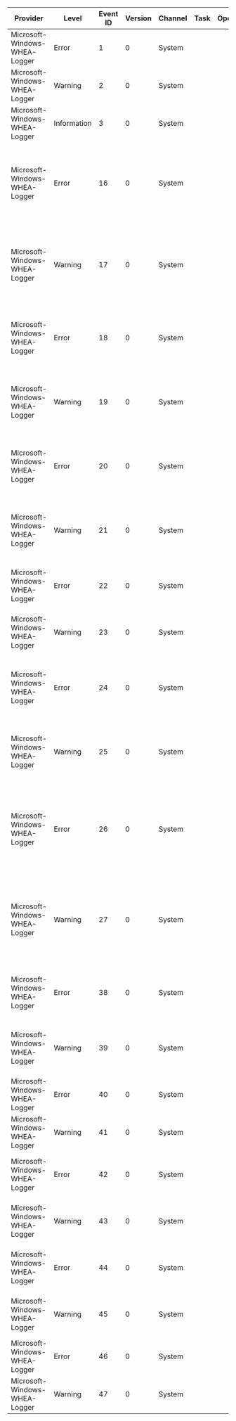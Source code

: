 Provider                       |  Level        |  Event ID  |  Version  |  Channel  |  Task  |  Opcode  |  Keyword                |  Message
-------------------------------|---------------|------------|-----------|-----------|--------|----------|-------------------------|----------------------------------------------------------------------------------------------------------------------------------------------------------------------------------------------------------------------------------------------------------------------------------------------------------------------------------------------
Microsoft-Windows-WHEA-Logger  |  Error        |  1         |  0        |  System   |        |          |  WHEA Error Event Logs  |  A fatal hardware error has occurred. A record describing the condition is contained in the data section of this event.
Microsoft-Windows-WHEA-Logger  |  Warning      |  2         |  0        |  System   |        |          |  WHEA Error Event Logs  |  A corrected hardware error has occurred. A record describing the condition is contained in the data section of this event.
Microsoft-Windows-WHEA-Logger  |  Information  |  3         |  0        |  System   |        |          |  WHEA Error Event Logs  |  A hardware event has occurred. An informational record describing the condition is contained in the data section of this event.
Microsoft-Windows-WHEA-Logger  |  Error        |  16        |  0        |  System   |        |          |                         |  A fatal hardware error has occurred.Component: {PortType}Error Source: {ErrorSource}Bus:Device:Function: {Bus}:{ErrorSource}0:{ErrorSource}1Vendor ID:Device ID: {ErrorSource}5:{ErrorSource}6Class Code: {ErrorSource}7The details view of this entry contains further information.
Microsoft-Windows-WHEA-Logger  |  Warning      |  17        |  0        |  System   |        |          |                         |  A corrected hardware error has occurred.Component: {PortType}Error Source: {ErrorSource}Bus:Device:Function: {Bus}:{ErrorSource}0:{ErrorSource}1Vendor ID:Device ID: {ErrorSource}5:{ErrorSource}6Class Code: {ErrorSource}7The details view of this entry contains further information.
Microsoft-Windows-WHEA-Logger  |  Error        |  18        |  0        |  System   |        |          |                         |  A fatal hardware error has occurred.Reported by component: Processor CoreError Source: {ErrorSource}Error Type: {ErrorType}Processor ID: {ApicId}The details view of this entry contains further information.
Microsoft-Windows-WHEA-Logger  |  Warning      |  19        |  0        |  System   |        |          |                         |  A corrected hardware error has occurred.Reported by component: Processor CoreError Source: {ErrorSource}Error Type: {ErrorType}Processor ID: {ApicId}The details view of this entry contains further information.
Microsoft-Windows-WHEA-Logger  |  Error        |  20        |  0        |  System   |        |          |                         |  A fatal hardware error has occurred.Component: AMD NorthbridgeError Source: {ErrorSource}Error Type: {ErrorType}Processor ID: {ApicId}The details view of this entry contains further information.
Microsoft-Windows-WHEA-Logger  |  Warning      |  21        |  0        |  System   |        |          |                         |  A corrected hardware error has occurred.Component: AMD NorthbridgeError Source: {ErrorSource}Error Type: {ErrorType}Processor ID: {ApicId}The details view of this entry contains further information.
Microsoft-Windows-WHEA-Logger  |  Error        |  22        |  0        |  System   |        |          |                         |  A fatal hardware error has occurred.Component: MemoryError Source: {ErrorSource}Error Type: {ErrorSource}9The details view of this entry contains further information.
Microsoft-Windows-WHEA-Logger  |  Warning      |  23        |  0        |  System   |        |          |                         |  A corrected hardware error has occurred.Component: MemoryError Source: {ErrorSource}Error Type: {ErrorSource}9The details view of this entry contains further information.
Microsoft-Windows-WHEA-Logger  |  Error        |  24        |  0        |  System   |        |          |                         |  A fatal hardware error has occurred.Component: PCI/PCI-X BusError Source: {ErrorSource}Error Type: {ErrorType}Segment:Bus: {BusSegment}:{BusNumber}The details view of this entry contains further information.
Microsoft-Windows-WHEA-Logger  |  Warning      |  25        |  0        |  System   |        |          |                         |  A corrected hardware error has occurred.Component: PCI/PCI-X BusError Source: {ErrorSource}Error Type: {ErrorType}Segment:Bus: {BusSegment}:{BusNumber}The details view of this entry contains further information.
Microsoft-Windows-WHEA-Logger  |  Error        |  26        |  0        |  System   |        |          |                         |  A fatal hardware error has occurred.Component: PCI/PCI-X DeviceError Source: {ErrorSource}Error Type: {ErrorType}Segment:Bus:Device:Function: {ErrorSource}2:{ErrorSource}1:{ErrorSource}0:{FunctionNumber}Vendor ID:Device ID: {VendorId}:{DeviceId}Class Code: {ClassCode}The details view of this entry contains further information.
Microsoft-Windows-WHEA-Logger  |  Warning      |  27        |  0        |  System   |        |          |                         |  A corrected hardware error has occurred.Component: PCI/PCI-X DeviceError Source: {ErrorSource}Error Type: {ErrorType}Segment:Bus:Device:Function: {ErrorSource}2:{ErrorSource}1:{ErrorSource}0:{FunctionNumber}Vendor ID:Device ID: {VendorId}:{DeviceId}Class Code: {ClassCode}The details view of this entry contains further information.
Microsoft-Windows-WHEA-Logger  |  Error        |  38        |  0        |  System   |        |          |                         |  A fatal hardware error has occurred.Reported by component: Processor CoreError Source: {ErrorSource}Error Type: {ErrorType}CPU APIC ID: {ApicId}The details view of this entry contains further information.
Microsoft-Windows-WHEA-Logger  |  Warning      |  39        |  0        |  System   |        |          |                         |  A corrected hardware error has occurred.Reported by component: Processor CoreError Source: {ErrorSource}Error Type: {ErrorType}CPU APIC ID: {ApicId}The details view of this entry contains further information.
Microsoft-Windows-WHEA-Logger  |  Error        |  40        |  0        |  System   |        |          |                         |  A fatal hardware error has occurred.Component: {PortType}Error Source: {ErrorSource}The details view of this entry contains further information.
Microsoft-Windows-WHEA-Logger  |  Warning      |  41        |  0        |  System   |        |          |                         |  A corrected hardware error has occurred.Component: {PortType}Error Source: {ErrorSource}The details view of this entry contains further information.
Microsoft-Windows-WHEA-Logger  |  Error        |  42        |  0        |  System   |        |          |                         |  A fatal hardware error has occurred.Component: PCI/PCI-X BusError Source: {ErrorSource}Error Type: {ErrorType}The details view of this entry contains further information.
Microsoft-Windows-WHEA-Logger  |  Warning      |  43        |  0        |  System   |        |          |                         |  A corrected hardware error has occurred.Component: PCI/PCI-X BusError Source: {ErrorSource}Error Type: {ErrorType}The details view of this entry contains further information.
Microsoft-Windows-WHEA-Logger  |  Error        |  44        |  0        |  System   |        |          |                         |  A fatal hardware error has occurred.Component: PCI/PCI-X DeviceError Source: {ErrorSource}Error Type: {ErrorType}The details view of this entry contains further information.
Microsoft-Windows-WHEA-Logger  |  Warning      |  45        |  0        |  System   |        |          |                         |  A corrected hardware error has occurred.Component: PCI/PCI-X DeviceError Source: {ErrorSource}Error Type: {ErrorType}The details view of this entry contains further information.
Microsoft-Windows-WHEA-Logger  |  Error        |  46        |  0        |  System   |        |          |                         |  A fatal hardware error has occurred.Component: MemoryError Source: {ErrorSource}The details view of this entry contains further information.
Microsoft-Windows-WHEA-Logger  |  Warning      |  47        |  0        |  System   |        |          |                         |  A corrected hardware error has occurred.Component: MemoryError Source: {ErrorSource}The details view of this entry contains further information.